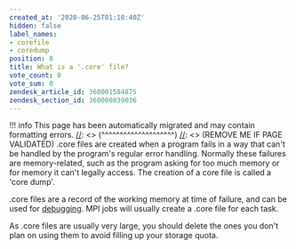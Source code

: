 ```yaml
---
created_at: '2020-06-25T01:10:40Z'
hidden: false
label_names:
- corefile
- coredump
position: 0
title: What is a '.core' file?
vote_count: 0
vote_sum: 0
zendesk_article_id: 360001584875
zendesk_section_id: 360000039036
---
```



[//]: <> (REMOVE ME IF PAGE VALIDATED)
[//]: <> (vvvvvvvvvvvvvvvvvvvv)
!!! info
    This page has been automatically migrated and may contain formatting errors.
[//]: <> (^^^^^^^^^^^^^^^^^^^^)
[//]: <> (REMOVE ME IF PAGE VALIDATED)
.core files are created when a program fails in a way that can't be
handled by the program's regular error handling. Normally these failures
are memory-related, such as the program asking for too much memory or
for memory it can't legally access. The creation of a core file is
called a 'core dump'.

.core files are a record of the working memory at time of failure, and
can be used for
[debugging](https://support.nesi.org.nz/hc/en-gb/articles/360001008136).
MPI jobs will usually create a .core file for each task.

As .core files are usually very large, you should delete the ones you
don't plan on using them to avoid filling up your storage quota.
